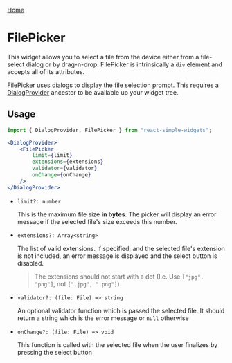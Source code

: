 [Home](../../../README.md)

# FilePicker

This widget allows you to select a file from the device either from a file-select dialog or by drag-n-drop. FIlePicker is intrinsically a `div` element and accepts all of its attributes.

FilePicker uses dialogs to display the file selection prompt. This requires a [DialogProvider](../dialog-provider/dialog-provider-usage.md) ancestor to be available up your widget tree.

## Usage

```jsx
import { DialogProvider, FilePicker } from "react-simple-widgets";

<DialogProvider>
	<FilePicker
        limit={limit}
        extensions={extensions}
        validator={validator}
        onChange={onChange}
    />
</DialogProvider>
```

- `limit?: number`

  This is the maximum file size **in bytes**. The picker will display an error message if the selected file's size exceeds this number.

- `extensions?: Array<string>`

  The list of valid extensions. If specified, and the selected file's extension is not included, an error message is displayed and the select button is disabled.

  > The extensions should not start with a dot (I.e. Use `["jpg", "png"]`, not `[".jpg", ".png"]`)

-   `validator?: (file: File) => string`

    An optional validator function which is passed the selected file. It should return a string which is the error message or `null` otherwise
    
-   `onChange?: (file: File) => void`

    This function is called with the selected file when the user finalizes by pressing the select button
